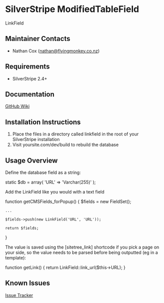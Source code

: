SilverStripe ModifiedTableField
===================================

LinkField

Maintainer Contacts
-------------------
* Nathan Cox (<nathan@flyingmonkey.co.nz>)

Requirements
------------
* SilverStripe 2.4+

Documentation
-------------
[GitHub Wiki](https://github.com/nathancox/silverstripe-linkfield)

Installation Instructions
-------------------------

1. Place the files in a directory called linkfield in the root of your SilverStripe installation
2. Visit yoursite.com/dev/build to rebuild the database

Usage Overview
--------------

Define the database field as a string:

static $db = array(
	'URL' => 'Varchar(255)'
);

Add the LinkField like you would with a text field

function getCMSFields_forPopup() {
	$fields = new FieldSet();
	
	...
	
	$fields->push(new LinkField('URL', 'URL'));
	
	return $fields;
}

The value is saved using the [sitetree_link] shortcode if you pick a page on your side, so the value needs to be parsed before being outputted (eg in a template):

function getLink() {
	return LinkField::link_url($this->URL);
}


Known Issues
------------
[Issue Tracker](https://github.com/nathancox/silverstripe-linkfield/issues)